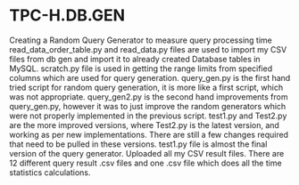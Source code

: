 # TPC-H.DB.GEN
Creating a Random Query Generator to measure query processing time 
read_data_order_table.py and read_data.py files are used to import my CSV files from db gen and import it to already created Database tables in MySQL.
scratch.py file is used in getting the range limits from specified columns which are used for query generation.
query_gen.py is the first hand tried script for random query generation, it is more like a first script, which was not appropriate.
query_gen2.py is the second hand improvements from query_gen.py, however it was to just improve the random generators which were not properly implemented in the previous script.
test1.py and Test2.py are the more improved versions, where Test2.py is the latest version, and working as per new implementations. There are still a few changes required that need to be pulled in these versions.
test1.py file is almost the final version of the query generator. 
Uploaded all my CSV result files. There are 12 different query result .csv files and one .csv file which does all the time statistics calculations. 
